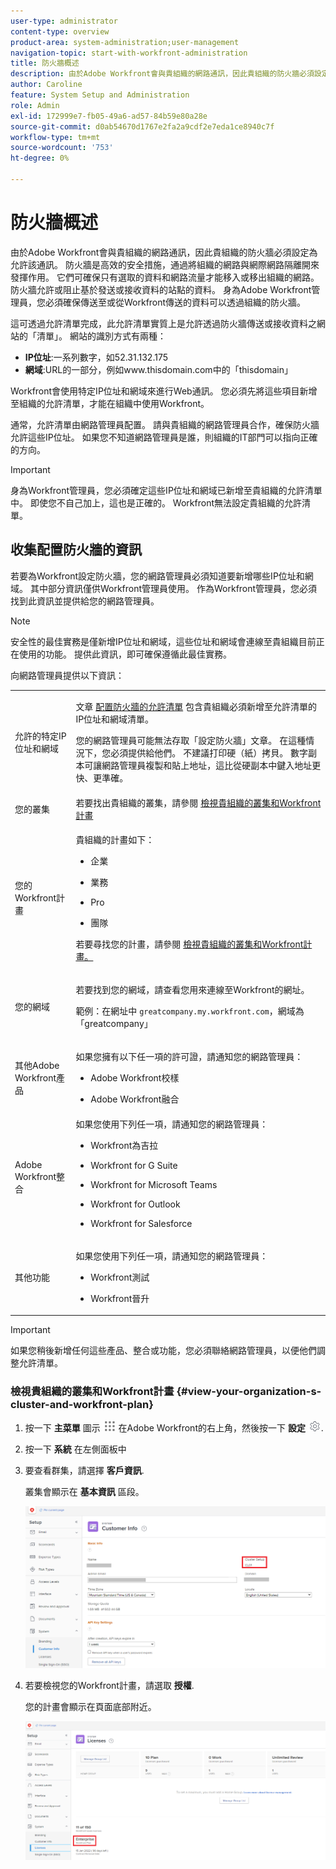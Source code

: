 ```yaml
---
user-type: administrator
content-type: overview
product-area: system-administration;user-management
navigation-topic: start-with-workfront-administration
title: 防火牆概述
description: 由於Adobe Workfront會與貴組織的網路通訊，因此貴組織的防火牆必須設定為允許該通訊。 防火牆是高效的安全措施，通過將組織的網路與網際網路隔離開來發揮作用。 它們可確保只有選取的資料和網路流量才能移入或移出組織的網路。 防火牆允許或阻止基於發送或接收資料的站點的資料。 身為Adobe Workfront管理員，您必須確保傳送至或從Workfront傳送的資料可以透過組織的防火牆。
author: Caroline
feature: System Setup and Administration
role: Admin
exl-id: 172999e7-fb05-49a6-ad57-84b59e80a28e
source-git-commit: d0ab54670d1767e2fa2a9cdf2e7eda1ce8940c7f
workflow-type: tm+mt
source-wordcount: '753'
ht-degree: 0%

---
```


# 防火牆概述

由於Adobe Workfront會與貴組織的網路通訊，因此貴組織的防火牆必須設定為允許該通訊。 防火牆是高效的安全措施，通過將組織的網路與網際網路隔離開來發揮作用。 它們可確保只有選取的資料和網路流量才能移入或移出組織的網路。 防火牆允許或阻止基於發送或接收資料的站點的資料。 身為Adobe Workfront管理員，您必須確保傳送至或從Workfront傳送的資料可以透過組織的防火牆。

這可透過允許清單完成，此允許清單實質上是允許透過防火牆傳送或接收資料之網站的「清單」。 網站的識別方式有兩種：

* **IP位址**:一系列數字，如52.31.132.175
* **網域**:URL的一部分，例如www.thisdomain.com中的「thisdomain」

Workfront會使用特定IP位址和網域來進行Web通訊。 您必須先將這些項目新增至組織的允許清單，才能在組織中使用Workfront。

通常，允許清單由網路管理員配置。 請與貴組織的網路管理員合作，確保防火牆允許這些IP位址。 如果您不知道網路管理員是誰，則組織的IT部門可以指向正確的方向。

>[!IMPORTANT]
>
>身為Workfront管理員，您必須確定這些IP位址和網域已新增至貴組織的允許清單中。 即使您不自己加上，這也是正確的。 Workfront無法設定貴組織的允許清單。

## 收集配置防火牆的資訊

若要為Workfront設定防火牆，您的網路管理員必須知道要新增哪些IP位址和網域。 其中部分資訊僅供Workfront管理員使用。 作為Workfront管理員，您必須找到此資訊並提供給您的網路管理員。

>[!NOTE]
>
>安全性的最佳實務是僅新增IP位址和網域，這些位址和網域會連線至貴組織目前正在使用的功能。 提供此資訊，即可確保遵循此最佳實務。

向網路管理員提供以下資訊：

<table style="table-layout:auto"> 
 <col> 
 <col> 
 <tbody> 
  <tr> 
   <td role="rowheader">允許的特定IP位址和網域</td> 
   <td> <p>文章 <a href="../../administration-and-setup/get-started-wf-administration/configure-your-firewall.md" class="MCXref xref">配置防火牆的允許清單</a> 包含貴組織必須新增至允許清單的IP位址和網域清單。 </p> <p>您的網路管理員可能無法存取「設定防火牆」文章。 在這種情況下，您必須提供給他們。 不建議打印硬（紙）拷貝。 數字副本可讓網路管理員複製和貼上地址，這比從硬副本中鍵入地址更快、更準確。</p> </td> 
  </tr> 
  <tr> 
   <td role="rowheader">您的叢集</td> 
   <td>若要找出貴組織的叢集，請參閱 <a href="#view-your-organization-s-cluster-and-workfront-plan" class="MCXref xref">檢視貴組織的叢集和Workfront計畫</a></td> 
  </tr> 
  <tr> 
   <td role="rowheader">您的Workfront計畫</td> 
   <td> <p>貴組織的計畫如下：</p> 
    <ul> 
     <li> <p>企業 </p> </li> 
     <li> <p>業務 </p> </li> 
     <li> <p>Pro </p> </li> 
     <li> <p>團隊 </p> </li> 
    </ul> <p>若要尋找您的計畫，請參閱 <a href="#view-your-organization-s-cluster-and-workfront-plan" class="MCXref xref">檢視貴組織的叢集和Workfront計畫。</a></p> </td> 
  </tr> 
  <tr> 
   <td role="rowheader">您的網域</td> 
   <td> <p>若要找到您的網域，請查看您用來連線至Workfront的網址。</p> <p>範例：在網址中 <code>greatcompany.my.workfront.com</code>，網域為「greatcompany」</p> </td> 
  </tr> 
  <tr> 
   <td role="rowheader">其他Adobe Workfront產品</td> 
   <td> <p>如果您擁有以下任一項的許可證，請通知您的網路管理員：</p> 
    <ul> 
     <li> <p>Adobe Workfront校樣</p> </li> 
     <li> <p>Adobe Workfront融合 </p> </li> 
    </ul> </td> 
  </tr> 
  <tr> 
   <td role="rowheader">Adobe Workfront整合</td> 
   <td>如果您使用下列任一項，請通知您的網路管理員：
    <ul>
     <li><p><p>Workfront為吉拉</p></p></li>
     <li><p>Workfront for G Suite</p></li>
     <li><p>Workfront for Microsoft Teams</p></li>
     <li><p>Workfront for Outlook</p></li>
     <li><p>Workfront for Salesforce</p></li>
    </ul></td> 
  </tr> 
  <tr> 
   <td role="rowheader">其他功能</td> 
   <td> <p>如果您使用下列任一項，請通知您的網路管理員：</p> 
    <ul> 
     <li> <p>Workfront測試</p> </li> 
     <li> <p>Workfront晉升</p> </li> 
    </ul> </td> 
  </tr> 
 </tbody> 
</table>

>[!IMPORTANT]
>
>如果您稍後新增任何這些產品、整合或功能，您必須聯絡網路管理員，以便他們調整允許清單。

### 檢視貴組織的叢集和Workfront計畫 {#view-your-organization-s-cluster-and-workfront-plan}

1. 按一下 **主菜單** 圖示 ![](assets/main-menu-icon.png) 在Adobe Workfront的右上角，然後按一下 **設定** ![](assets/gear-icon-settings.png).

1. 按一下 **系統** 在左側面板中
1. 要查看群集，請選擇 **客戶資訊**.

   叢集會顯示在 **基本資訊** 區段。

   ![](assets/locate-cluster.png)

1. 若要檢視您的Workfront計畫，請選取 **授權**.

   您的計畫會顯示在頁面底部附近。

   ![](assets/locate-plan.png)

